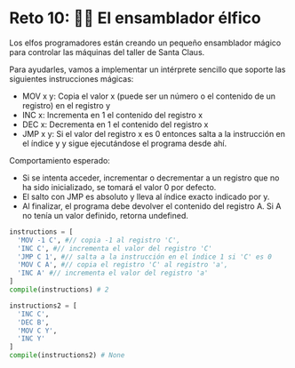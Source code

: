 # Reto 10: 👩‍💻 El ensamblador élfico

Los elfos programadores están creando un pequeño ensamblador mágico para controlar las máquinas del taller de Santa Claus.

Para ayudarles, vamos a implementar un intérprete sencillo que soporte las siguientes instrucciones mágicas:
- MOV x y: Copia el valor x (puede ser un número o el contenido de un registro) en el registro y
- INC x: Incrementa en 1 el contenido del registro x
- DEC x: Decrementa en 1 el contenido del registro x
- JMP x y: Si el valor del registro x es 0 entonces salta a la instrucción en el índice y y sigue ejecutándose el programa desde ahí.

Comportamiento esperado:
- Si se intenta acceder, incrementar o decrementar a un registro que no ha sido inicializado, se tomará el valor 0 por defecto.
- El salto con JMP es absoluto y lleva al índice exacto indicado por y.
- Al finalizar, el programa debe devolver el contenido del registro A. Si A no tenía un valor definido, retorna undefined.

```python
instructions = [
  'MOV -1 C', #// copia -1 al registro 'C',
  'INC C', #// incrementa el valor del registro 'C'
  'JMP C 1', #// salta a la instrucción en el índice 1 si 'C' es 0
  'MOV C A', #// copia el registro 'C' al registro 'a',
  'INC A' #// incrementa el valor del registro 'a'
]
compile(instructions) # 2

instructions2 = [
  'INC C', 
  'DEC B', 
  'MOV C Y', 
  'INC Y'
]
compile(instructions2) # None
```